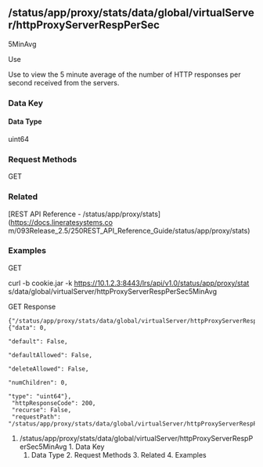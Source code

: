 ## /status/app/proxy/stats/data/global/virtualServer/httpProxyServerRespPerSec
5MinAvg

Use

Use to view the 5 minute average of the number of HTTP responses per second
received from the servers.

### Data Key

#### Data Type

uint64

### Request Methods

GET

### Related

[REST API Reference - /status/app/proxy/stats](https://docs.lineratesystems.co
m/093Release_2.5/250REST_API_Reference_Guide/status/app/proxy/stats)

### Examples

GET

curl -b cookie.jar -k https://10.1.2.3:8443/lrs/api/v1.0/status/app/proxy/stat
s/data/global/virtualServer/httpProxyServerRespPerSec5MinAvg

GET Response

    
    {"/status/app/proxy/stats/data/global/virtualServer/httpProxyServerRespPerSec5MinAvg": {"data": 0,
                                                                                          "default": False,
                                                                                          "defaultAllowed": False,
                                                                                          "deleteAllowed": False,
                                                                                          "numChildren": 0,
                                                                                          "type": "uint64"},
     "httpResponseCode": 200,
     "recurse": False,
     "requestPath": "/status/app/proxy/stats/data/global/virtualServer/httpProxyServerRespPerSec5MinAvg"}
    

  1. /status/app/proxy/stats/data/global/virtualServer/httpProxyServerRespPerSec5MinAvg
    1. Data Key
      1. Data Type
    2. Request Methods
    3. Related
    4. Examples

